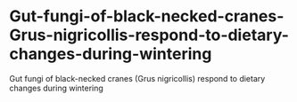 # Gut-fungi-of-black-necked-cranes-Grus-nigricollis-respond-to-dietary-changes-during-wintering
Gut fungi of black-necked cranes (Grus nigricollis) respond to dietary changes during wintering
